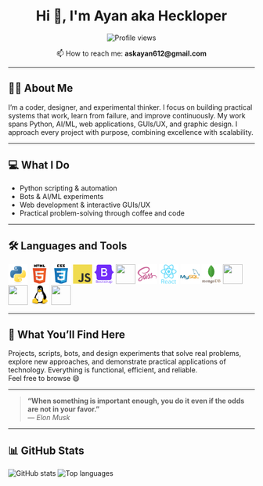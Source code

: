 <h1 align="center">Hi 👋, I'm Ayan aka Heckloper</h1>

<p align="center">
  <img src="https://komarev.com/ghpvc/?username=heckloper&label=Profile%20views&color=0e75b6&style=flat" alt="Profile views" />
</p>

<p align="center">
📫 How to reach me: <strong>askayan612@gmail.com</strong>
</p>

---

## 👨‍💻 About Me
I’m a coder, designer, and experimental thinker. I focus on building practical systems that work, learn from failure, and improve continuously. My work spans Python, AI/ML, web applications, GUIs/UX, and graphic design. I approach every project with purpose, combining excellence with scalability.  

---

## 💻 What I Do
- Python scripting & automation  
- Bots & AI/ML experiments  
- Web development & interactive GUIs/UX  
- Practical problem-solving through coffee and code  

---

## 🛠️ Languages and Tools
<p align="left">
  <a href="https://www.python.org" target="_blank"><img src="https://raw.githubusercontent.com/devicons/devicon/master/icons/python/python-original.svg" width="40" height="40"/></a>
  <a href="https://www.w3.org/html/" target="_blank"><img src="https://raw.githubusercontent.com/devicons/devicon/master/icons/html5/html5-original-wordmark.svg" width="40" height="40"/></a>
  <a href="https://www.w3schools.com/css/" target="_blank"><img src="https://raw.githubusercontent.com/devicons/devicon/master/icons/css3/css3-original-wordmark.svg" width="40" height="40"/></a>
  <a href="https://developer.mozilla.org/en-US/docs/Web/JavaScript" target="_blank"><img src="https://raw.githubusercontent.com/devicons/devicon/master/icons/javascript/javascript-original.svg" width="40" height="40"/></a>
  <a href="https://getbootstrap.com" target="_blank"><img src="https://raw.githubusercontent.com/devicons/devicon/master/icons/bootstrap/bootstrap-plain-wordmark.svg" width="40" height="40"/></a>
  <a href="https://tailwindcss.com/" target="_blank"><img src="https://www.vectorlogo.zone/logos/tailwindcss/tailwindcss-icon.svg" width="40" height="40"/></a>
  <a href="https://sass-lang.com" target="_blank"><img src="https://raw.githubusercontent.com/devicons/devicon/master/icons/sass/sass-original.svg" width="40" height="40"/></a>
  <a href="https://reactjs.org/" target="_blank"><img src="https://raw.githubusercontent.com/devicons/devicon/master/icons/react/react-original-wordmark.svg" width="40" height="40"/></a>
  <a href="https://www.mysql.com/" target="_blank"><img src="https://raw.githubusercontent.com/devicons/devicon/master/icons/mysql/mysql-original-wordmark.svg" width="40" height="40"/></a>
  <a href="https://www.mongodb.com/" target="_blank"><img src="https://raw.githubusercontent.com/devicons/devicon/master/icons/mongodb/mongodb-original-wordmark.svg" width="40" height="40"/></a>
  <a href="https://www.figma.com/" target="_blank"><img src="https://www.vectorlogo.zone/logos/figma/figma-icon.svg" width="40" height="40"/></a>
  <a href="https://git-scm.com/" target="_blank"><img src="https://www.vectorlogo.zone/logos/git-scm/git-scm-icon.svg" width="40" height="40"/></a>
  <a href="https://www.linux.org/" target="_blank"><img src="https://raw.githubusercontent.com/devicons/devicon/master/icons/linux/linux-original.svg" width="40" height="40"/></a>
  <a href="https://www.arduino.cc/" target="_blank"><img src="https://cdn.worldvectorlogo.com/logos/arduino-1.svg" width="40" height="40"/></a>
</p>



---

## 📂 What You’ll Find Here
Projects, scripts, bots, and design experiments that solve real problems, explore new approaches, and demonstrate practical applications of technology. Everything is functional, efficient, and reliable.  
Feel free to browse 😄  


---
> **“When something is important enough, you do it even if the odds are not in your favor.”**  
> — *Elon Musk*
---


## 📊 GitHub Stats
<p align="left">
   <img src="https://github-readme-stats.vercel.app/api?username=heckloper&show_icons=true" alt="GitHub stats" />
   <img src="https://github-readme-stats.vercel.app/api/top-langs?username=heckloper&show_icons=true&layout=compact" alt="Top languages" />
</p>
